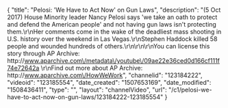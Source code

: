 {
    "title": "Pelosi: 'We Have to Act Now' on Gun Laws",
    "description": "(5 Oct 2017) House Minority leader Nancy Pelosi says 'we take an oath to protect and defend the American people' and not having gun laws isn't protecting them.\r\nHer comments come in the wake of the deadliest mass shooting in U.S. history over the weekend in Las Vegas.\r\nStephen Haddock killed 58 people and wounded hundreds of others.\r\n\r\n\r\nYou can license this story through AP Archive: http:\/\/www.aparchive.com\/metadata\/youtube\/09ae22e36ced0d166cf111f74e72642a \r\nFind out more about AP Archive: http:\/\/www.aparchive.com\/HowWeWork",
    "channelid": "123184222",
    "videoid": "123185554",
    "date_created": "1507653169",
    "date_modified": "1508436411",
    "type": "",
    "layout": "channelVideo",
    "url": "\/c1\/pelosi-we-have-to-act-now-on-gun-laws\/123184222-123185554"
}